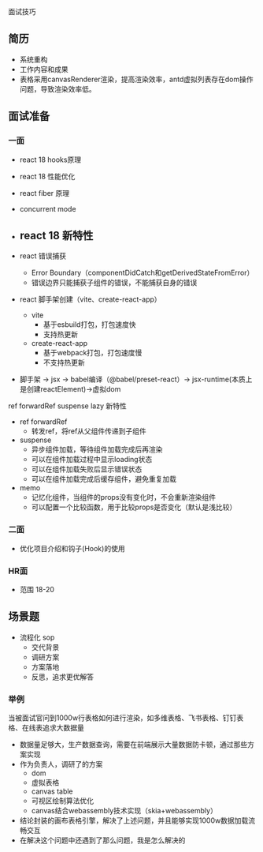 面试技巧

## 简历
- 系统重构
- 工作内容和成果
- 表格采用canvasRenderer渲染，提高渲染效率，antd虚拟列表存在dom操作问题，导致渲染效率低。

## 面试准备
### 一面
- react 18 hooks原理
- react 18 性能优化
- react fiber 原理
- concurrent mode
- react 18 新特性
    -
- react 错误捕获
    - Error Boundary（componentDidCatch和getDerivedStateFromError）
    - 错误边界只能捕获子组件的错误，不能捕获自身的错误

- react 脚手架创建（vite、create-react-app）
    - vite
        - 基于esbuild打包，打包速度快
        - 支持热更新
    - create-react-app
        - 基于webpack打包，打包速度慢
        - 不支持热更新
- 脚手架 -> jsx -> babel编译（@babel/preset-react）-> jsx-runtime(本质上是创建reactElement)->虚拟dom

ref forwardRef suspense lazy 新特性
- ref forwardRef
    - 转发ref，将ref从父组件传递到子组件
- suspense
    - 异步组件加载，等待组件加载完成后再渲染
    - 可以在组件加载过程中显示loading状态
    - 可以在组件加载失败后显示错误状态
    - 可以在组件加载完成后缓存组件，避免重复加载
- memo
    - 记忆化组件，当组件的props没有变化时，不会重新渲染组件
    - 可以配置一个比较函数，用于比较props是否变化（默认是浅比较）






### 二面
- 优化项目介绍和钩子(Hook)的使用

### HR面
- 范围 18-20

## 场景题
- 流程化 sop
    - 交代背景
    - 调研方案
    - 方案落地
    - 反思，追求更优解答

### 举例
当被面试官问到1000w行表格如何进行渲染，如多维表格、飞书表格、钉钉表格、在线表追求大数据量
- 数据量足够大，生产数据查询，需要在前端展示大量数据防卡顿，通过那些方案实现
- 作为负责人，调研了的方案
    - dom
    - 虚拟表格
    - canvas table
    - 可视区绘制算法优化
    - canvas结合webassembly技术实现（skia+webassembly）
- 结论封装的画布表格引擎，解决了上述问题，并且能够实现1000w数据加载流畅交互
- 在解决这个问题中还遇到了那么问题，我是怎么解决的 